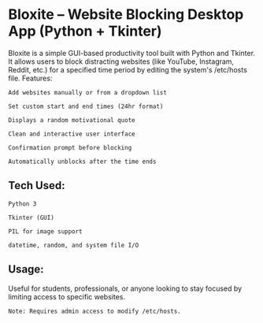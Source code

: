 # **Bloxite – Website Blocking Desktop App (Python + Tkinter)**

Bloxite is a simple GUI-based productivity tool built with Python and Tkinter. It allows users to block distracting websites (like YouTube, Instagram, Reddit, etc.) for a specified time period by editing the system's /etc/hosts file.
Features:

    Add websites manually or from a dropdown list

    Set custom start and end times (24hr format)

    Displays a random motivational quote

    Clean and interactive user interface

    Confirmation prompt before blocking

    Automatically unblocks after the time ends

## Tech Used:

    Python 3

    Tkinter (GUI)

    PIL for image support

    datetime, random, and system file I/O

## Usage:

Useful for students, professionals, or anyone looking to stay focused by limiting access to specific websites.

    Note: Requires admin access to modify /etc/hosts.

